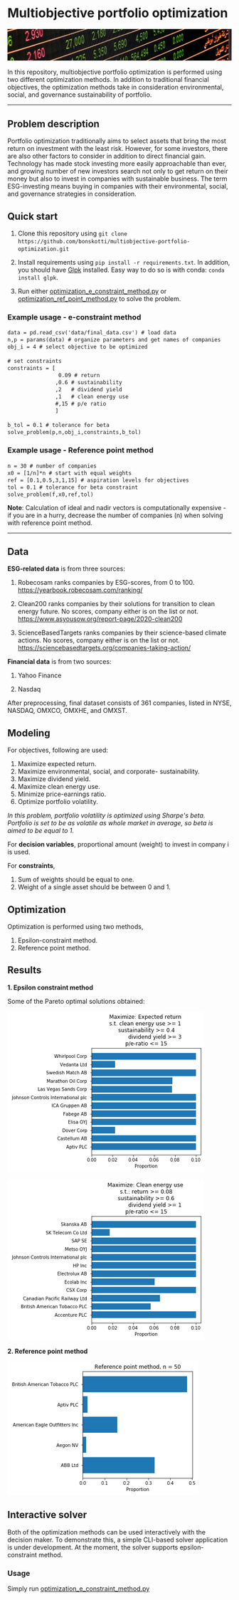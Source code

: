 # Multiobjective portfolio optimization

![Alt text](img/sm_crop.jpg?raw=true "Title")

In this repository, multiobjective portfolio optimization is performed using two different optimization methods. In addition to traditional financial objectives, the optimization methods take in consideration environmental, social, and governance sustainability of portfolio.

----
## Problem description

Portfolio optimization traditionally aims to select assets that bring the most return on investment with the least risk. However, for some investors, there are also other factors to consider in addition to direct financial gain. Technology has made stock investing more easily approachable than ever, and growing number of new investors search not only to get return on their money but also to invest in companies with sustainable business. The term ESG-investing means buying in companies with their environmental, social, and governance strategies in consideration.

## Quick start

1. Clone this repository using `git clone https://github.com/bonskotti/multiobjective-portfolio-optimization.git`

2. Install requirements using `pip install -r requirements.txt`. In addition, you should have [Glpk](https://www.gnu.org/software/glpk/) installed. Easy way to do so is with conda: `conda install glpk`.

3. Run either [optimization_e_constraint_method.py](../blob/master/optimization_e_constraint_method.py) or [optimization_ref_point_method.py](../blob/master/optimization_ref_point_method.py) to solve the problem.

### Example usage - e-constraint method

```
data = pd.read_csv('data/final_data.csv') # load data
n,p = params(data) # organize parameters and get names of companies
obj_i = 4 # select objective to be optimized

# set constraints
constraints = [
                0.09 # return
               ,0.6 # sustainability
               ,2   # dividend yield
               ,1   # clean energy use
               #,15 # p/e ratio
               ]
               
b_tol = 0.1 # tolerance for beta
solve_problem(p,n,obj_i,constraints,b_tol)
```
### Example usage - Reference point method

```
n = 30 # number of companies
x0 = [1/n]*n # start with equal weights
ref = [0.1,0.5,3,1,15] # aspiration levels for objectives
tol = 0.1 # tolerance for beta constraint
solve_problem(f,x0,ref,tol)
```
**Note**: Calculation of ideal and nadir vectors is computationally expensive - if you are in a hurry, decrease the number of companies (n) when solving with reference point method.

----

## Data

**ESG-related data** is from three sources:

1. Robecosam ranks companies by ESG-scores, from 0 to 100. https://yearbook.robecosam.com/ranking/

2. Clean200 ranks companies by their solutions for transition to clean energy future. No scores, company either is on the list or not. https://www.asyousow.org/report-page/2020-clean200

3.  ScienceBasedTargets ranks companies by their science-based climate actions. No scores, company either is on the list or not. https://sciencebasedtargets.org/companies-taking-action/

**Financial data** is from two sources:

1. Yahoo Finance

2. Nasdaq

After preprocessing, final dataset consists of 361 companies, listed in NYSE, NASDAQ, OMXCO, OMXHE, and OMXST.

## Modeling

For objectives, following are used:

1. Maximize expected return.
2. Maximize environmental, social, and corporate- sustainability.
3. Maximize dividend yield.
4. Maximize clean energy use.
5. Minimize price-earnings ratio.
6. Optimize portfolio volatility.

*In this problem, portfolio volatility is optimized using Sharpe's beta. Portfolio is set to be as volatile as whole market in average, so beta is aimed to be equal to 1.*

For **decision variables**, proportional amount (weight) to invest in company i is used.

For **constraints**, 

1. Sum of weights should be equal to one.
2. Weight of a single asset should be between 0 and 1.

## Optimization

Optimization is performed using two methods,

1. Epsilon-constraint method.
2. Reference point method.

## Results

**1. Epsilon constraint method**

Some of the Pareto optimal solutions obtained:

![Alt text](img/e_constraint_3.png?raw=true "Title")


![Alt text](img/e_constraint_4.png?raw=true "Title")

**2. Reference point method**

![Alt text](img/ref_point_2.png?raw=true "Title")

## Interactive solver

Both of the optimization methods can be used interactively with the decision maker. To demonstrate this, a simple CLI-based solver application is under development. At the moment, the solver supports epsilon-constraint method. 

### Usage

Simply run [optimization_e_constraint_method.py](../blob/master/optimization_e_constraint_method.py)
